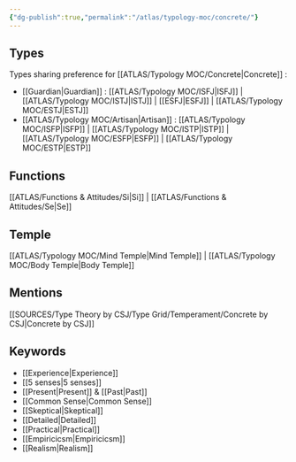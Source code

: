 ```yaml
---
{"dg-publish":true,"permalink":"/atlas/typology-moc/concrete/"}
---
```



## Types 
Types sharing preference for [[ATLAS/Typology MOC/Concrete\|Concrete]] : 
- [[Guardian\|Guardian]] : [[ATLAS/Typology MOC/ISFJ\|ISFJ]] | [[ATLAS/Typology MOC/ISTJ\|ISTJ]] | [[ESFJ\|ESFJ]] | [[ATLAS/Typology MOC/ESTJ\|ESTJ]]
- [[ATLAS/Typology MOC/Artisan\|Artisan]] : [[ATLAS/Typology MOC/ISFP\|ISFP]] | [[ATLAS/Typology MOC/ISTP\|ISTP]] | [[ATLAS/Typology MOC/ESFP\|ESFP]] | [[ATLAS/Typology MOC/ESTP\|ESTP]]

## Functions 
[[ATLAS/Functions & Attitudes/Si\|Si]] | [[ATLAS/Functions & Attitudes/Se\|Se]] 

## Temple
[[ATLAS/Typology MOC/Mind Temple\|Mind Temple]] | [[ATLAS/Typology MOC/Body Temple\|Body Temple]]

## Mentions
[[SOURCES/Type Theory by CSJ/Type Grid/Temperament/Concrete by CSJ\|Concrete by CSJ]]

## Keywords 
- [[Experience\|Experience]]
- [[5 senses\|5 senses]]
- [[Present\|Present]] & [[Past\|Past]]
- [[Common Sense\|Common Sense]]
- [[Skeptical\|Skeptical]]
- [[Detailed\|Detailed]]
- [[Practical\|Practical]]
- [[Empiricicsm\|Empiricicsm]]
- [[Realism\|Realism]] 



